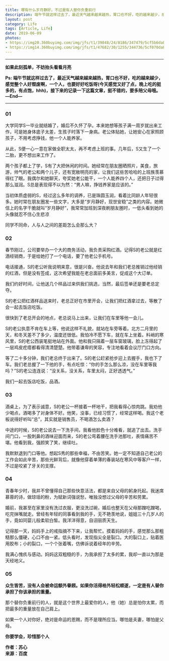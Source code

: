 ```yaml
---
title: 哪有什么岁月静好，不过是有人替你负重前行
description: 端午节就这样过去了，最近天气越来越来越热，胃口也不好，吃的越来越少，感觉整个人好颓废啊，一个人，也要好好吃饭呀(今天感觉又好了点，晚上吃的挺多的，有点饱，hhh)...
layout: post
category: Life
tags: [Article, Life]
date: 2019-06-09
photos:
- https://img20.360buyimg.com/img/jfs/t1/39848/24/8186/347479/5cf5b6daE9eb18d14/39dbc14620f38f6a.jpg
- https://img14.360buyimg.com/img/jfs/t1/47682/30/1255/344736/5cf070daE0e5ed7f7/11569460e6e5dff4.jpg
---
```


-----

<!-- <p align="center"><b>如果此刻孤单，不妨抬头看看月亮</b></p> -->
<p><b>如果此刻孤单，不妨抬头看看月亮</b></p>

**Ps: 端午节就这样过去了，最近天气越来越来越热，胃口也不好，吃的越来越少，感觉整个人好颓废啊，一个人，也要好好吃饭呀(今天感觉又好了点，晚上吃的挺多的，有点饱，hhh)，接下来的记录一下这篇文章，挺不错的，要多陪父母哦。—End—**

-----

### 01

大学同学S一毕业就结婚了，婚后不久怀了孕。本来她想等孩子满一周岁就出来工作，可是她身体底子太差，生孩子时落下一身病。老公体贴她，让她安心在家照顾孩子，不用考虑挣钱，他一个人能养家。

从此，S便一心一意在家做全职太太，再不考虑上班的事。几年后，S又生了一个二胎，更不想出来工作了。

两个孩子都上了学，S有了大把休闲的时间。她经常在朋友圈晒照片，美食，旅游，帅气的老公和两个儿子，还有宽敞明亮的家，让我们这些苦哈哈的上班族羡慕得红了眼。我偶尔和她聊天，夸奖她老公能干，一个人能养四个人，还把日子过得那么滋润。S总是表现得不以为然：“男人嘛，挣钱养家是应该的。”

当初体质虚弱的S，经过这么多年的调养，已是珠圆玉润，看着比同龄人年轻很多。她时常在朋友圈发一些文字，大多是“岁月静好，现世安稳”之类的内容。她微信上的名字干脆就叫“岁月静好”，我常常加班到深夜刷朋友圈时，一低头看到她的头像就忍不住心生悲凉

同学不同命，人与人之间的差距怎么会那么大？

### 02

春节刚过，公司要举办一个大的商务活动，我负责采购红酒。记得S的老公就是红酒经销商，于是给她打了一个电话，要了他老公手机号。

电话接通，S的老公听我说明来意，很是兴奋。他说去年和我们老总推销过他经销的红酒，但是没有签成，这次希望我能在老总面前多美言，促成这个大订单。

我们约好时间，让他送几个样品过来供我们挑选，当然，最后签单还是要老总定夺。

S的老公把红酒样品送来时，老总正好在市里开会，让我们把红酒拿过去，等散了会一起去饭店吃饭。

很快到了老总开会的地点，老总说马上出来，让我们在车里等他一会儿。

S的老公执意不肯在车上等，他说这样不礼貌，就站在车旁等着。北方二月里的天，和冬天差不了多少，温度还很低。我怕冷不愿下车，就在车上坐着。料峭的寒风里，S的老公西装笔挺地站在外面。他和我只隔着一层车窗玻璃，脸上冻得起了一层鸡皮疙瘩都看得清清楚楚。他带着谦卑的笑容，专注地看着会议厅门口方向。

等了二十多分钟，我们老总终于出来了。S的老公赶紧抢步迎上去握手，我也下了车。我们老总握了一下他的手，有点吃惊：“你的手怎么那么凉，没在车里等我吗？”S的老公连连说：“没关系，没关系，车里太闷，正好透透气。”

我们一起去饭店吃饭，品酒。

### 03

酒桌上，为了表示诚意，S的老公一杯接着一杯地干，把我看得心惊肉跳。我劝他少喝点，酒喝多了对身体不好。他笑，没事，已经习惯了，经常这样喝。我这个老板说得好听叫“总”，其实就是销售员，不喝酒怎么卖酒？

中途的时候，S的老公说去一下洗手间，我看他脸色十分难看，就追了出去。洗手间门口，一股刺鼻的酒味迎面而来，S的老公弯着腰在洗手池那吐，表情痛苦不堪。他看到我，强颜笑了笑，继续吐。

我默默退到门口等他。想起S秀的那些幸福，不由苦笑。她一定不知道自己老公的工作会如此辛苦，那些光鲜背后，就像他穿着单薄的春装站在寒风中等客户一样，不过是咬紧了牙关的支撑。

### 04

青春年少时，我并不曾懂得自己那些快意活法，都是来自父母的躬身托起。我迷席慕蓉的诗，做琼瑶的粉，为赋新词强说愁，唯独没想过父母的辛苦和劳累。

婚前，我甚至在家里没有洗过衣服，更没洗过碗，婚后也整天在父母那蹭吃蹭喝，吃完抹嘴就走。曾经有年轻的同事看到我的手，无不艳羡地说，姐姐三十几岁人的手，竟如同婴儿般柔软白皙。我洋洋得意，自诩丽质天生。

记得那一天，妈妈手上的戒指摘不下来，让我帮忙。摸着妈妈的手，感觉那么那粗糙那么僵硬，心口不由一紧。低头看时，发现指尖全是裂口。大的裂口上，贴着医用胶布；小的裂口，一个个张着嘴，仿佛诉说着经年的辛劳。

我满心愧疚与感动。妈妈这双粗糙的手，为我承担了太多的累，我却一直以为那是天经地义。

### 05

**众生皆苦，没有人会被命运额外眷顾。如果你活得格外轻松顺遂，一定是有人替你承担了你该承担的重量。**

那个替你负重前行的人，就是这个世界上最爱你的人，他（她）总是怕你太累，而把最多的重量放在自己肩上。

如果一个人对你好，绝对是命运的恩赐，而不是理所应当。哪怕是夫妻，哪怕是父母。

**你要学会，珍惜那个人**

**作者：苏心**  
**来源：百度**  